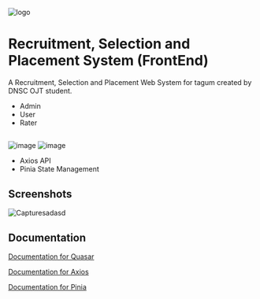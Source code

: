 
![logo](https://github.com/user-attachments/assets/7ee09655-8a3f-4b3a-ae93-68acc6502c5d)

# Recruitment, Selection and Placement System (FrontEnd)

A Recruitment, Selection and Placement Web System for tagum created by DNSC OJT student.
- Admin
- User
- Rater

## 
![image](https://img.shields.io/badge/Vue%20js-35495E?style=for-the-badge&logo=vuedotjs&logoColor=4FC08D)
![image](https://img.shields.io/badge/Quasar-1976D2?style=for-the-badge&logo=quasar&logoColor=white)

- Axios API
- Pinia State Management

## Screenshots
![Capturesadasd](https://github.com/user-attachments/assets/1edee173-cf2a-4e79-89f1-24483341f631)


## Documentation

[Documentation for Quasar](https://quasar.dev/start/quick-start)

[Documentation for Axios](https://axios-http.com/docs/intro)

[Documentation for Pinia](https://pinia.vuejs.org/)
